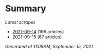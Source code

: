 # Summary
*Latest scrapes*
* [2021-09-14](https://github.com/nuuuwan/news_lk/blob/data/news_lk.2021-09-14.json) (198 articles)
* [2021-09-15](https://github.com/nuuuwan/news_lk/blob/data/news_lk.2021-09-15.json) (67 articles)

*Generated at 11:08AM, September 15, 2021*
